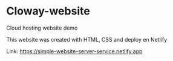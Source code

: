 # Cloway-website

Cloud hosting website demo

This website was created with HTML, CSS and deploy en Netlify

Link: https://simple-website-server-service.netlify.app
